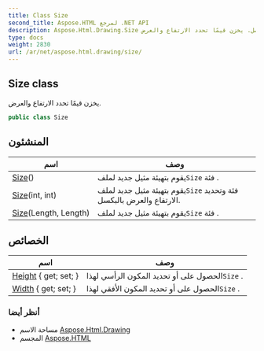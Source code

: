 ```yaml
---
title: Class Size
second_title: Aspose.HTML لمرجع .NET API
description: Aspose.Html.Drawing.Size فصل. يخزن قيمًا تحدد الارتفاع والعرض.
type: docs
weight: 2830
url: /ar/net/aspose.html.drawing/size/
---
```

## Size class

يخزن قيمًا تحدد الارتفاع والعرض.

```csharp
public class Size
```

## المنشئون

| اسم | وصف |
| --- | --- |
| [Size](size/#constructor)() | يقوم بتهيئة مثيل جديد لملف`Size` فئة . |
| [Size](size/#constructor_2)(int, int) | يقوم بتهيئة مثيل جديد لملف`Size` فئة وتحديد الارتفاع والعرض بالبكسل. |
| [Size](size/#constructor_1)(Length, Length) | يقوم بتهيئة مثيل جديد لملف`Size` فئة . |

## الخصائص

| اسم | وصف |
| --- | --- |
| [Height](../../aspose.html.drawing/size/height/) { get; set; } | الحصول على أو تحديد المكون الرأسي لهذا`Size` . |
| [Width](../../aspose.html.drawing/size/width/) { get; set; } | الحصول على أو تحديد المكون الأفقي لهذا`Size` . |

### أنظر أيضا

* مساحة الاسم [Aspose.Html.Drawing](../../aspose.html.drawing/)
* المجسم [Aspose.HTML](../../)


